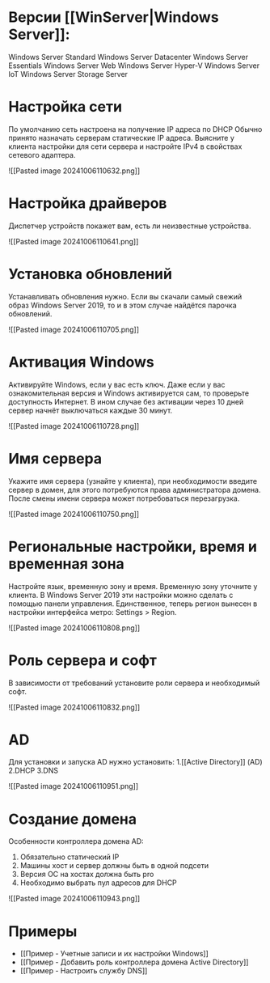 # Версии [[WinServer|Windows Server]]:
Windows Server Standard
Windows Server Datacenter
Windows Server Essentials
Windows Server Web
Windows Server Hyper-V
Windows Server IoT
Windows Server Storage Server

# Настройка сети

По умолчанию сеть настроена на получение IP адреса по DHCP
Обычно принято назначать серверам статические IP адреса.
Выясните у клиента настройки для сети сервера и настройте IPv4 в свойствах сетевого адаптера.

![[Pasted image 20241006110632.png]]

# Настройка драйверов

Диспетчер устройств покажет вам, есть ли неизвестные устройства.

![[Pasted image 20241006110641.png]]

# Установка обновлений

Устанавливать обновления нужно. Если вы скачали самый свежий образ Windows Server 2019, то и в этом случае найдётся парочка обновлений.

![[Pasted image 20241006110705.png]]

# Активация Windows

Активируйте Windows, если у вас есть ключ. Даже если у вас ознакомительная версия и Windows активируется сам, то проверьте доступность Интернет. В ином случае без активации через 10 дней сервер начнёт выключаться каждые 30 минут.

![[Pasted image 20241006110728.png]]

# Имя сервера

Укажите имя сервера (узнайте у клиента), при необходимости введите сервер в домен, для этого потребуются права администратора домена. После смены имени сервера может потребоваться перезагрузка.

![[Pasted image 20241006110750.png]]

# Региональные настройки, время и временная зона

Настройте язык, временную зону и время. Временную зону уточните у клиента. В Windows Server 2019 эти настройки можно сделать с помощью панели управления. Единственное, теперь регион вынесен в настройки интерфейса метро: Settings > Region.

![[Pasted image 20241006110808.png]]

# Роль сервера и софт

В зависимости от требований установите роли сервера и необходимый софт.

![[Pasted image 20241006110832.png]]

# AD

Для установки и запуска AD нужно установить:
1.[[Active Directory]] (AD)
2.DHCP
3.DNS


![[Pasted image 20241006110951.png]]
# Создание домена

Особенности контроллера домена AD:
1) Обязательно статический IP
2) Машины хост и сервер должны быть в одной подсети
3) Версия ОС на хостах должна быть pro
4) Необходимо выбрать пул адресов для DHCP

![[Pasted image 20241006110943.png]]


# Примеры
- [[Пример - Учетные записи и их настройки Windows]]
 - [[Пример - Добавить роль контроллера домена Active Directory]]
 - [[Пример - Настроить службу DNS]]